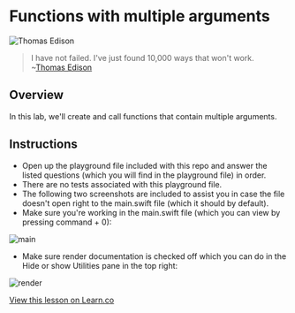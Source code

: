 # Functions with multiple arguments

![Thomas Edison](http://i.imgur.com/x32qPpU.jpg?1)
> I have not failed. I've just found 10,000 ways that won't work. ~[Thomas Edison](https://en.wikipedia.org/wiki/Thomas_Edison)

## Overview

In this lab, we'll create and call functions that contain multiple arguments. 

## Instructions

* Open up the playground file included with this repo and answer the listed questions (which you will find in the playground file) in order. 
* There are no tests associated with this playground file.
* The following two screenshots are included to assist you in case the file doesn't open right to the main.swift file (which it should by default).
* Make sure you're working in the main.swift file (which you can view by pressing command + 0):

![main](http://i.imgur.com/odAU8pd.png)
* Make sure render documentation is checked off which you can do in the Hide or show Utilities pane in the top right:

![render](http://i.imgur.com/vCIhFbZ.png)



<a href='https://learn.co/lessons/FunctionArgLab' data-visibility='hidden'>View this lesson on Learn.co</a>
